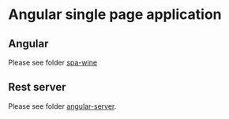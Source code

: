 # Angular single page application 

## Angular 
Please see folder [spa-wine](https://github.com/Koteterov/Angular-spa-wine/tree/main/spa-wine)

## Rest server
Please see folder [angular-server](https://github.com/Koteterov/Angular-spa-wine/tree/main/angular-server).


